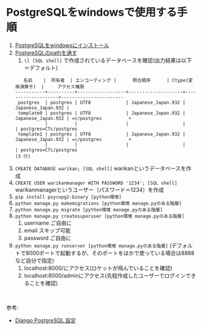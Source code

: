 # PostgreSQLをwindowsで使用する手順

1. [PostgreSQLをwindowsにインストール](https://ai-trend.jp/programming/db/postgre-windows-install/)
1. [PostgreSQLのpathを通す](https://www.dbonline.jp/postgresql/install/index3.html)
    1. `\l [SQL shell]` で作成されているデータベースを確認(出力結果は以下＝デフォルト)
    ```
       名前    |  所有者  | エンコーディング |      照合順序      | Ctype(変換演算子)  |     アクセス権限
    -----------+----------+------------------+--------------------+--------------------+-----------------------
     postgres  | postgres | UTF8             | Japanese_Japan.932 | Japanese_Japan.932 |
     template0 | postgres | UTF8             | Japanese_Japan.932 | Japanese_Japan.932 | =c/postgres          +
               |          |                  |                    |                    | postgres=CTc/postgres
     template1 | postgres | UTF8             | Japanese_Japan.932 | Japanese_Japan.932 | =c/postgres          +
               |          |                  |                    |                    | postgres=CTc/postgres
    (3 行)
    ```
1. `CREATE DATABASE warikan; [SQL shell]` warikanというデータベースを作成
1. `CREATE USER warikanmanager WITH PASSWORD '1234'; [SQL shell]` warikanmanagerというユーザー（パスワード＝1234）を作成
1. `pip install psycopg2-binary [python環境]`
1. `python manage.py makemigrations [python環境 manage.pyのある階層]`
1. `python manage.py migrate [python環境 manage.pyのある階層]`
1. `python manage.py createsuperuser [python環境 manage.pyのある階層]`
    1. username ご自由に
    1. email スキップ可能
    1. password ご自由に
1. `python manage.py runserver [python環境 manage.pyのある階層]` (デフォルトで8000ポートで起動するが、そのポートをほかで使っている場合は8888など自分で指定)
    1. localhost:8000/にアクセス(ロケットが飛んでいることを確認)
    1. localhost:8000/adminにアクセス(先程作成したユーザーでログインできることを確認)

<br>

参考:
- [Django PostgreSQL 設定](https://qiita.com/shigechiyo/items/9b5a03ceead6e5ec87ec)
